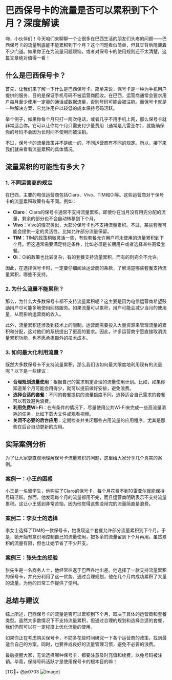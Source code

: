 # 巴西保号卡的流量是否可以累积到下个月？深度解读

嗨，小伙伴们！今天咱们来聊聊一个让很多在巴西生活的朋友们头疼的问题——巴西保号卡的流量到底能不能累积到下个月？这个问题看似简单，但其实背后隐藏着不少门道。如果你正在为流量问题烦恼，或者对保号卡的使用规则还不太清楚，这篇文章绝对值得一看！

## 什么是巴西保号卡？

首先，让我们来了解一下什么是巴西保号卡。简单来说，保号卡是一种为手机用户提供的服务，目的是保证手机号码不被运营商回收。在巴西，运营商通常会要求用户每月至少使用一定量的通话或数据流量，否则号码可能会被注销。而保号卡就是一种解决方案，它允许用户以较低的成本保持号码活跃。

举个例子，如果你每个月只打一两次电话，或者几乎不用手机上网，那么保号卡就非常适合你。它可以让你每个月只需支付少量费用（通常是几雷亚尔），就能确保你的号码不会因为长时间不使用而被注销。

不过，保号卡的流量政策并不是统一的，不同运营商有不同的规定。所以，接下来我们就来看看流量累积的具体情况。

## 流量累积的可能性有多大？

### 1. 不同运营商的规定

在巴西，主要的电信运营商包括Claro、Vivo、TIM和Oi等。这些运营商对于保号卡的流量累积政策各有不同。例如：

- **Claro**：Claro的保号卡通常不支持流量累积。即使你在当月没有用完分配的流量，剩余的部分也不会自动转移到下个月。
- **Vivo**：Vivo的情况类似，大部分保号卡也不支持流量累积。不过，某些套餐可能会提供一定的灵活性，比如允许部分流量保留。
- **TIM**：TIM的政策稍微灵活一些，有些套餐允许用户将未使用的流量累积到下个月。但这通常需要满足特定条件，比如必须是长期用户或者选择某些高级套餐。
- **Oi**：Oi的政策也比较复杂，有的套餐支持流量累积，而有的则完全不允许。

因此，在选择保号卡时，一定要仔细阅读运营商的条款，了解清楚哪些套餐支持流量累积，哪些不支持。

### 2. 为什么流量不能累积？

那么，为什么大多数保号卡都不支持流量累积呢？这主要是因为电信运营商希望鼓励用户尽可能多地使用网络服务。如果流量可以累积，用户可能会减少当月的使用量，从而影响运营商的收入。

此外，流量累积还涉及到技术上的限制。运营商需要投入大量资源来管理流量的累积和分配，这对他们的系统提出了更高的要求。因此，许多运营商宁愿直接取消流量累积功能，也不愿承担额外的技术成本。

### 3. 如何最大化利用流量？

既然大多数保号卡不支持流量累积，那么我们该如何最大限度地利用现有的流量呢？以下是一些建议：

- **合理规划流量使用**：根据自己的需求制定合理的流量使用计划。比如，如果你知道某个月可能会用得少，就可以提前做好安排，避免浪费。
- **选择合适的套餐**：不同的套餐提供的流量额度不同，选择适合自己需求的套餐可以有效避免浪费。
- **利用免费Wi-Fi**：在有条件的情况下，尽量使用公共Wi-Fi来完成一些高流量消耗的任务，比如下载大文件或观看视频。
- **关闭不必要的后台应用**：定期检查并关闭那些占用流量的应用程序，尤其是那些在后台自动更新的应用。

## 实际案例分析

为了让大家更直观地理解保号卡流量累积的问题，这里给大家分享几个真实的案例。

### 案例一：小王的困惑

小王是一名留学生，他购买了Claro的保号卡，每个月花费不到10雷亚尔就能保持号码活跃。然而，他发现每个月的流量都用不完，而且运营商明确表示不支持流量累积。这让小王感到非常苦恼，因为他觉得这些没用完的流量简直是浪费。

### 案例二：李女士的选择

李女士选择了TIM的一款保号卡，她发现这个套餐允许部分流量累积到下个月。于是，她开始有意识地控制自己的流量使用，把多余的流量留到下个月再用。虽然累积的流量有限，但也让她节省了不少开支。

### 案例三：张先生的经验

张先生是一名商务人士，他经常往返于巴西各地出差。他选择了一款支持流量累积的保号卡，并充分利用了这一优势。通过合理规划，他在几个月内成功累积了大量的流量，为他的日常工作提供了便利。

## 总结与建议

综上所述，巴西保号卡的流量是否可以累积到下个月，取决于具体的运营商和套餐类型。虽然大多数情况下不支持流量累积，但通过合理的规划和选择合适的套餐，我们仍然可以在一定程度上优化流量的使用。

如果你正在考虑购买保号卡，不妨多花些时间研究一下各个运营商的政策，找到最适合自己的方案。同时，也要养成良好的流量管理习惯，避免不必要的浪费。

最后提醒大家，无论选择哪种保号卡，都要注意及时充值和续费，以免号码被注销。毕竟，保持号码活跃才是使用保号卡的根本目的嘛！

[TG💪+ @jx0703 ![Image](https://github.com/user-attachments/assets/dbca1d08-cadb-493c-b0ec-ad6f7a83f270)]